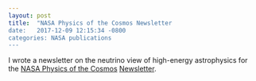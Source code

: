 ```yaml
---
layout: post
title:  "NASA Physics of the Cosmos Newsletter
date:   2017-12-09 12:15:34 -0800
categories: NASA publications 
---
```


I wrote a newsletter on the neutrino view of high-energy astrophysics for the [NASA Physics of the Cosmos][pcos] [Newsletter][news]. 

[pcos]: https://pcos.gsfc.nasa.gov
[news]: https://pcos.gsfc.nasa.gov/newsletters/PCOS-Newsletter-V7-n1-Dec2017-Final.pdf
